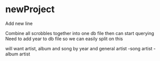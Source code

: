 # newProject

Add new line

Combine all scrobbles together into one db file
then can start querying
Need to add year to db file so we can easily split on this

will want artist, album and song by year and general
artist -song
artist - album
artist
